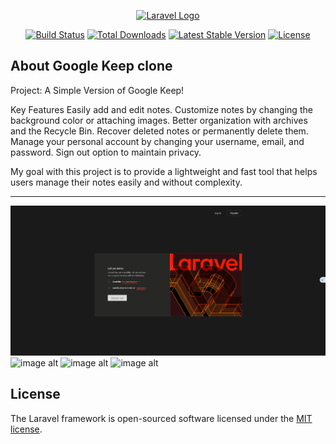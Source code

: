 <p align="center"><a href="https://laravel.com" target="_blank"><img src="https://raw.githubusercontent.com/laravel/art/master/logo-lockup/5%20SVG/2%20CMYK/1%20Full%20Color/laravel-logolockup-cmyk-red.svg" width="400" alt="Laravel Logo"></a></p>

<p align="center">
<a href="https://github.com/laravel/framework/actions"><img src="https://github.com/laravel/framework/workflows/tests/badge.svg" alt="Build Status"></a>
<a href="https://packagist.org/packages/laravel/framework"><img src="https://img.shields.io/packagist/dt/laravel/framework" alt="Total Downloads"></a>
<a href="https://packagist.org/packages/laravel/framework"><img src="https://img.shields.io/packagist/v/laravel/framework" alt="Latest Stable Version"></a>
<a href="https://packagist.org/packages/laravel/framework"><img src="https://img.shields.io/packagist/l/laravel/framework" alt="License"></a>
</p>

## About Google Keep clone
Project: A Simple Version of Google Keep!

Key Features
Easily add and edit notes.
Customize notes by changing the background color or attaching images.
Better organization with archives and the Recycle Bin.
Recover deleted notes or permanently delete them.
Manage your personal account by changing your username, email, and password.
Sign out option to maintain privacy.

My goal with this project is to provide a lightweight and fast tool that helps users manage their notes easily and without complexity.
**************************************************************************************************************************************
![image alt](https://github.com/Bashir666/Google-Keep-clone/blob/f83ea1df1a9404df2d396de20a3cdf4d8dd1330f/Screenshot%202025-03-29%20005743.png)
![image alt]()
![image alt]()
![image alt]()

## License

The Laravel framework is open-sourced software licensed under the [MIT license](https://opensource.org/licenses/MIT).
